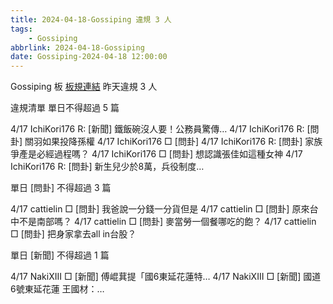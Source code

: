 ```yaml
---
title: 2024-04-18-Gossiping 違規 3 人
tags:
    - Gossiping
abbrlink: 2024-04-18-Gossiping
date: Gossiping-2024-04-18 12:00:00
---
```

Gossiping 板 [板規連結](https://www.ptt.cc/bbs/Gossiping/M.1637425085.A.07D.html)
昨天違規 3 人
<!-- more -->

違規清單
單日不得超過 5 篇

4/17 IchiKori176 R: [新聞] 鐵飯碗沒人要！公務員驚傳…
4/17 IchiKori176 R: [問卦] 關羽如果投降孫權
4/17 IchiKori176 □ [問卦]
4/17 IchiKori176 R: [問卦] 家族爭產是必經過程嗎？
4/17 IchiKori176 □ [問卦] 想認識張佳如這種女神
4/17 IchiKori176 R: [問卦] 新生兒少於8萬，兵役制度…

單日 [問卦] 不得超過 3 篇

4/17 cattielin □ [問卦] 我爸說一分錢一分貨但是
4/17 cattielin □ [問卦] 原來台中不是南部嗎？
4/17 cattielin □ [問卦] 麥當勞一個餐哪吃的飽？
4/17 cattielin □ [問卦] 把身家拿去all in台股？

單日 [新聞] 不得超過 1 篇

4/17 NakiXIII □ [新聞] 傅崐萁提「國6東延花蓮特…
4/17 NakiXIII □ [新聞] 國道6號東延花蓮 王國材：…